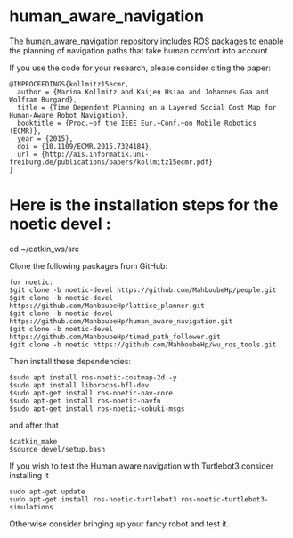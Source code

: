# human_aware_navigation
The human_aware_navigation repository includes ROS packages to enable the planning of navigation paths that take human comfort into account 

If you use the code for your research, please consider citing the paper:

```
@INPROCEEDINGS{kollmitz15ecmr,
  author = {Marina Kollmitz and Kaijen Hsiao and Johannes Gaa and Wolfram Burgard},
  title = {Time Dependent Planning on a Layered Social Cost Map for Human-Aware Robot Navigation},
  booktitle = {Proc.~of the IEEE Eur.~Conf.~on Mobile Robotics (ECMR)},
  year = {2015},
  doi = {10.1109/ECMR.2015.7324184},
  url = {http://ais.informatik.uni-freiburg.de/publications/papers/kollmitz15ecmr.pdf}
}
```

# Here is the installation steps for the noetic devel :

cd ~/catkin_ws/src

Clone the following packages from GitHub:
```
for noetic: 
$git clone -b noetic-devel https://github.com/MahboubeHp/people.git
$git clone -b noetic-devel https://github.com/MahboubeHp/lattice_planner.git
$git clone -b noetic-devel https://github.com/MahboubeHp/human_aware_navigation.git
$git clone -b noetic-devel https://github.com/MahboubeHp/timed_path_follower.git
$git clone -b noetic https://github.com/MahboubeHp/wu_ros_tools.git
```

Then install these dependencies:
```
$sudo apt install ros-noetic-costmap-2d -y
$sudo apt install liborocos-bfl-dev
$sudo apt-get install ros-noetic-nav-core
$sudo apt-get install ros-noetic-navfn
$sudo apt-get install ros-noetic-kobuki-msgs
```
and after that 
```
$catkin_make
$source devel/setup.bash
```
If you wish to test the Human aware navigation with Turtlebot3 consider installing it 
```
sudo apt-get update
sudo apt-get install ros-noetic-turtlebot3 ros-noetic-turtlebot3-simulations

```
Otherwise consider bringing up your fancy robot and test it.
